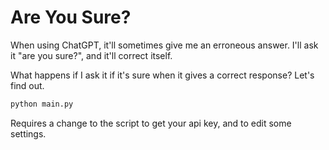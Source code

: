# Are You Sure?

When using ChatGPT, it'll sometimes give me an erroneous answer. I'll ask it "are you sure?", and it'll correct itself.

What happens if I ask it if it's sure when it gives a correct response? Let's find out.

```bash
python main.py
```

Requires a change to the script to get your api key, and to edit some settings.
